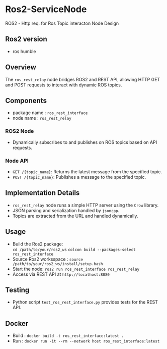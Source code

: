 # Ros2-ServiceNode
ROS2 - Http req. for Ros Topic interacton Node Design

## Ros2 version 
- ros humble

## Overview
The `ros_rest_relay` node bridges ROS2 and REST API, allowing HTTP GET and POST requests to interact with dynamic ROS topics.

## Components
- package name : `ros_rest_interface`
- node name    : `ros_rest_relay`

### ROS2 Node
- Dynamically subscribes to and publishes on ROS topics based on API requests.

### Node API
- `GET /{topic_name}`: Returns the latest message from the specified topic.
- `POST /{topic_name}`: Publishes a message to the specified topic.

## Implementation Details
- `ros_rest_relay` node runs a simple HTTP server using the `Crow` library.
- JSON parsing and serialization handled by `jsoncpp`.
- Topics are extracted from the URL and handled dynamically.

## Usage
- Build the Ros2 package:  
`cd /path/to/your/ros2_ws`
`colcon build --packages-select ros_rest_interface`
- Source Ros2 worksspace : 
`source /path/to/your/ros2_ws/install/setup.bash`   
- Start the node:
`ros2 run ros_rest_interface ros_rest_relay`
- Access via REST API at `http://localhost:8080`

## Testing
- Python script `test_ros_rest_interface.py` provides tests for the REST API.

## Docker
- Build :  `docker build -t ros_rest_interface:latest .`
- Run :  `docker run -it --rm --network host ros_rest_interface:latest`
